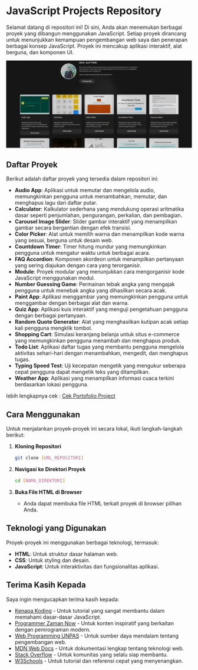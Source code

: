 # JavaScript Projects Repository

Selamat datang di repositori ini! Di sini, Anda akan menemukan berbagai proyek yang dibangun menggunakan JavaScript. Setiap proyek dirancang untuk menunjukkan kemampuan pengembangan web saya dan penerapan berbagai konsep JavaScript. Proyek ini mencakup aplikasi interaktif, alat berguna, dan komponen UI.

<p align="center">
    <img src="img/website.png" alt="Screnshoot App" />
</p>

## Daftar Proyek

Berikut adalah daftar proyek yang tersedia dalam repositori ini:

- **Audio App**: Aplikasi untuk memutar dan mengelola audio, memungkinkan pengguna untuk menambahkan, memutar, dan menghapus lagu dari daftar putar.
- **Calculator**: Kalkulator sederhana yang mendukung operasi aritmatika dasar seperti penjumlahan, pengurangan, perkalian, dan pembagian.
- **Carousel Image Slider**: Slider gambar interaktif yang menampilkan gambar secara bergantian dengan efek transisi.
- **Color Picker**: Alat untuk memilih warna dan menampilkan kode warna yang sesuai, berguna untuk desain web.
- **Countdown Timer**: Timer hitung mundur yang memungkinkan pengguna untuk mengatur waktu untuk berbagai acara.
- **FAQ Accordion**: Komponen akordeon untuk menampilkan pertanyaan yang sering diajukan dengan cara yang terorganisir.
- **Module**: Proyek modular yang menunjukkan cara mengorganisir kode JavaScript menggunakan modul.
- **Number Guessing Game**: Permainan tebak angka yang mengajak pengguna untuk menebak angka yang dihasilkan secara acak.
- **Paint App**: Aplikasi menggambar yang memungkinkan pengguna untuk menggambar dengan berbagai alat dan warna.
- **Quiz App**: Aplikasi kuis interaktif yang menguji pengetahuan pengguna dengan berbagai pertanyaan.
- **Random Quote Generator**: Alat yang menghasilkan kutipan acak setiap kali pengguna mengklik tombol.
- **Shopping Cart**: Simulasi keranjang belanja untuk situs e-commerce yang memungkinkan pengguna menambah dan menghapus produk.
- **Todo List**: Aplikasi daftar tugas yang membantu pengguna mengelola aktivitas sehari-hari dengan menambahkan, mengedit, dan menghapus tugas.
- **Typing Speed Test**: Uji kecepatan mengetik yang mengukur seberapa cepat pengguna dapat mengetik teks yang ditampilkan.
- **Weather App**: Aplikasi yang menampilkan informasi cuaca terkini berdasarkan lokasi pengguna.

lebih lengkapnya cek : [Cek Portofolio Project](https://alhiefikri.github.io/javascript-project/)

## Cara Menggunakan

Untuk menjalankan proyek-proyek ini secara lokal, ikuti langkah-langkah berikut:

1. **Kloning Repositori**

   ```bash
   git clone [URL_REPOSITORI]
   ```

2. **Navigasi ke Direktori Proyek**

   ```bash
   cd [NAMA_DIREKTORI]
   ```

3. **Buka File HTML di Browser**
   - Anda dapat membuka file HTML terkait proyek di browser pilihan Anda.

## Teknologi yang Digunakan

Proyek-proyek ini menggunakan berbagai teknologi, termasuk:

- **HTML**: Untuk struktur dasar halaman web.
- **CSS**: Untuk styling dan desain.
- **JavaScript**: Untuk interaktivitas dan fungsionalitas aplikasi.

## Terima Kasih Kepada

Saya ingin mengucapkan terima kasih kepada:

- [Kenapa Koding](https://www.youtube.com/@kenapacoding) - Untuk tutorial yang sangat membantu dalam memahami dasar-dasar JavaScript.
- [Programmer Zaman Now](https://www.youtube.com/@ProgrammerZamanNow) - Untuk konten inspiratif yang berkaitan dengan pemrograman modern.
- [Web Programming UNPAS](https://www.youtube.com/@sandhikagalihWPU) - Untuk sumber daya mendalam tentang pengembangan web.
- [MDN Web Docs](https://developer.mozilla.org) - Untuk dokumentasi lengkap tentang teknologi web.
- [Stack Overflow](https://stackoverflow.com) - Untuk komunitas yang selalu siap membantu.
- [W3Schools](https://www.w3schools.com) - Untuk tutorial dan referensi cepat yang menyenangkan.
